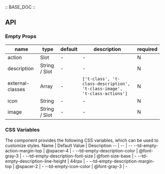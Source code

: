:: BASE_DOC ::

## API

### Empty Props

name | type | default | description | required
-- | -- | -- | -- | --
action | Slot | - | \- | N
description | String / Slot | - | \- | N
external-classes | Array | - | `['t-class', 't-class-description', 't-class-image', 't-class-actions']` | N
icon | String | - | \- | N
image | String / Slot | - | \- | N


### CSS Variables
The component provides the following CSS variables, which can be used to customize styles.
Name | Default Value | Description 
-- | -- | --
--td-empty-action-margin-top | @spacer-4 | - 
--td-empty-description-color | @font-gray-3 | - 
--td-empty-description-font-size | @font-size-base | - 
--td-empty-description-line-height | 44rpx | - 
--td-empty-description-margin-top | @spacer-2 | - 
--td-empty-icon-color | @font-gray-3 | - 
